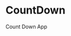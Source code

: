 # CountDown
 Count Down App
      
                
                                                                                               
                                                                                            
                                                                                               
                                                                                     
                                                                    
                                            
                         
                   
    
 
   
